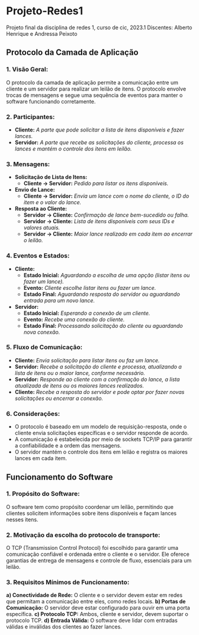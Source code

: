 # Projeto-Redes1
Projeto final da disciplina de redes 1, curso de cic, 2023.1
Discentes: Alberto Henrique e Andressa Peixoto
## Protocolo da Camada de Aplicação
### 1. Visão Geral:
O protocolo da camada de aplicação permite a comunicação entre um cliente e um servidor para realizar um leilão de itens. O protocolo envolve trocas de mensagens e segue uma sequência de eventos para manter o software funcionando corretamente.
### 2. Participantes:
* **Cliente:** *A parte que pode solicitar a lista de itens disponíveis e fazer lances.*
* **Servidor:** *A parte que recebe as solicitações do cliente, processa os lances e mantém o controle dos itens em leilão.*
### 3. Mensagens:
* **Solicitação de Lista de Itens:**
   - **Cliente -> Servidor:** *Pedido para listar os itens disponíveis.*
* **Envio de Lance:**
    - **Cliente -> Servidor:** *Envia um lance com o nome do cliente, o ID do item e o valor do lance.*
* **Resposta ao Cliente:**
    - **Servidor -> Cliente:** *Confirmação de lance bem-sucedido ou falha.*
    - **Servidor -> Cliente:** *Lista de itens disponíveis com seus IDs e valores atuais.*
    - **Servidor -> Cliente:** *Maior lance realizado em cada item ao encerrar o leilão.*
### 4. Eventos e Estados:
* **Cliente:**
   - **Estado Inicial:** *Aguardando a escolha de uma opção (listar itens ou fazer um lance).*
   - **Evento:** *Cliente escolhe listar itens ou fazer um lance.*
   - **Estado Final:** *Aguardando resposta do servidor ou aguardando entrada para um novo lance.*
* **Servidor:**
   - **Estado Inicial:** *Esperando a conexão de um cliente.*
   - **Evento:** *Recebe uma conexão do cliente.*
   - **Estado Final:** *Processando solicitação do cliente ou aguardando nova conexão.*
### 5. Fluxo de Comunicação:
* **Cliente:** *Envia solicitação para listar itens ou faz um lance.*
*  **Servidor:** *Recebe a solicitação do cliente e processa, atualizando a lista de itens ou o maior lance, conforme necessário.*
*  **Servidor:** *Responde ao cliente com a confirmação do lance, a lista atualizada de itens ou os maiores lances realizados.*
*  **Cliente:** *Recebe a resposta do servidor e pode optar por fazer novas solicitações ou encerrar a conexão.*
### 6. Considerações:
* O protocolo é baseado em um modelo de requisição-resposta, onde o cliente envia solicitações específicas e o servidor responde de acordo.
* A comunicação é estabelecida por meio de sockets TCP/IP para garantir a confiabilidade e a ordem das mensagens.
* O servidor mantém o controle dos itens em leilão e registra os maiores lances em cada item.

## Funcionamento do Software
### 1. Propósito do Software:
O software tem como propósito coordenar um leilão, permitindo que clientes solicitem informações sobre itens disponíveis e façam lances nesses itens.
### 2. Motivação da escolha do protocolo de transporte:
O TCP (Transmission Control Protocol) foi escolhido para garantir uma comunicação confiável e ordenada entre o cliente e o servidor. Ele oferece garantias de entrega de mensagens e controle de fluxo, essenciais para um leilão.
### 3. Requisitos Mínimos de Funcionamento:
**a) Conectividade de Rede:** O cliente e o servidor devem estar em redes que permitam a comunicação entre eles, como redes locais.
**b) Portas de Comunicação:** O servidor deve estar configurado para ouvir em uma porta específica.
**c) Protocolo TCP:** Ambos, cliente e servidor, devem suportar o protocolo TCP.
**d) Entrada Válida:** O software deve lidar com entradas válidas e inválidas dos clientes ao fazer lances.
